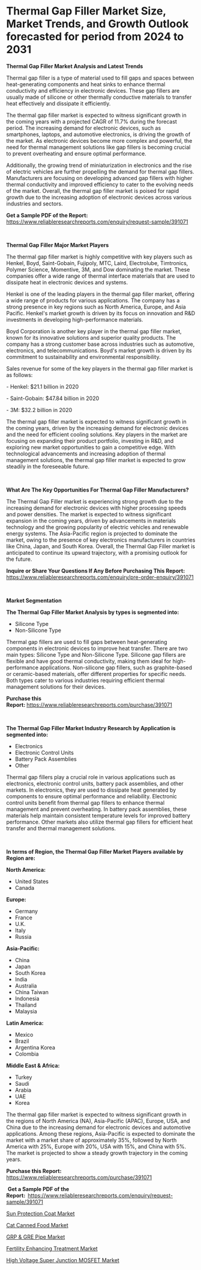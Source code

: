 <p><h1>Thermal Gap Filler Market Size, Market Trends, and Growth Outlook forecasted for period from 2024 to 2031</h1></p><p><strong>Thermal Gap Filler Market Analysis and Latest Trends</strong></p>
<p><p>Thermal gap filler is a type of material used to fill gaps and spaces between heat-generating components and heat sinks to enhance thermal conductivity and efficiency in electronic devices. These gap fillers are usually made of silicone or other thermally conductive materials to transfer heat effectively and dissipate it efficiently.</p><p>The thermal gap filler market is expected to witness significant growth in the coming years with a projected CAGR of 11.7% during the forecast period. The increasing demand for electronic devices, such as smartphones, laptops, and automotive electronics, is driving the growth of the market. As electronic devices become more complex and powerful, the need for thermal management solutions like gap fillers is becoming crucial to prevent overheating and ensure optimal performance.</p><p>Additionally, the growing trend of miniaturization in electronics and the rise of electric vehicles are further propelling the demand for thermal gap fillers. Manufacturers are focusing on developing advanced gap fillers with higher thermal conductivity and improved efficiency to cater to the evolving needs of the market. Overall, the thermal gap filler market is poised for rapid growth due to the increasing adoption of electronic devices across various industries and sectors.</p></p>
<p><strong>Get a Sample PDF of the Report:&nbsp;</strong> <a href="https://www.reliableresearchreports.com/enquiry/request-sample/391071">https://www.reliableresearchreports.com/enquiry/request-sample/391071</a></p>
<p>&nbsp;</p>
<p><strong>Thermal Gap Filler Major Market Players</strong></p>
<p><p>The thermal gap filler market is highly competitive with key players such as Henkel, Boyd, Saint-Gobain, Fujipoly, MTC, Laird, Electrolube, Timtronics, Polymer Science, Momentive, 3M, and Dow dominating the market. These companies offer a wide range of thermal interface materials that are used to dissipate heat in electronic devices and systems. </p><p>Henkel is one of the leading players in the thermal gap filler market, offering a wide range of products for various applications. The company has a strong presence in key regions such as North America, Europe, and Asia Pacific. Henkel's market growth is driven by its focus on innovation and R&D investments in developing high-performance materials.</p><p>Boyd Corporation is another key player in the thermal gap filler market, known for its innovative solutions and superior quality products. The company has a strong customer base across industries such as automotive, electronics, and telecommunications. Boyd's market growth is driven by its commitment to sustainability and environmental responsibility.</p><p>Sales revenue for some of the key players in the thermal gap filler market is as follows:</p><p>- Henkel: $21.1 billion in 2020</p><p>- Saint-Gobain: $47.84 billion in 2020</p><p>- 3M: $32.2 billion in 2020</p><p>The thermal gap filler market is expected to witness significant growth in the coming years, driven by the increasing demand for electronic devices and the need for efficient cooling solutions. Key players in the market are focusing on expanding their product portfolio, investing in R&D, and exploring new market opportunities to gain a competitive edge. With technological advancements and increasing adoption of thermal management solutions, the thermal gap filler market is expected to grow steadily in the foreseeable future.</p></p>
<p>&nbsp;</p>
<p><strong>What Are The Key Opportunities For Thermal Gap Filler Manufacturers?</strong></p>
<p><p>The Thermal Gap Filler market is experiencing strong growth due to the increasing demand for electronic devices with higher processing speeds and power densities. The market is expected to witness significant expansion in the coming years, driven by advancements in materials technology and the growing popularity of electric vehicles and renewable energy systems. The Asia-Pacific region is projected to dominate the market, owing to the presence of key electronics manufacturers in countries like China, Japan, and South Korea. Overall, the Thermal Gap Filler market is anticipated to continue its upward trajectory, with a promising outlook for the future.</p></p>
<p><strong>Inquire or Share Your Questions If Any Before Purchasing This Report:</strong> <a href="https://www.reliableresearchreports.com/enquiry/pre-order-enquiry/391071">https://www.reliableresearchreports.com/enquiry/pre-order-enquiry/391071</a></p>
<p>&nbsp;</p>
<p><strong>Market Segmentation</strong></p>
<p><strong>The Thermal Gap Filler Market Analysis by types is segmented into:</strong></p>
<p><ul><li>Silicone Type</li><li>Non-Silicone Type</li></ul></p>
<p><p>Thermal gap fillers are used to fill gaps between heat-generating components in electronic devices to improve heat transfer. There are two main types: Silicone Type and Non-Silicone Type. Silicone gap fillers are flexible and have good thermal conductivity, making them ideal for high-performance applications. Non-silicone gap fillers, such as graphite-based or ceramic-based materials, offer different properties for specific needs. Both types cater to various industries requiring efficient thermal management solutions for their devices.</p></p>
<p><strong>Purchase this Report:&nbsp;</strong><a href="https://www.reliableresearchreports.com/purchase/391071">https://www.reliableresearchreports.com/purchase/391071</a></p>
<p>&nbsp;</p>
<p><strong>The Thermal Gap Filler Market Industry Research by Application is segmented into:</strong></p>
<p><ul><li>Electronics</li><li>Electronic Control Units</li><li>Battery Pack Assemblies</li><li>Other</li></ul></p>
<p><p>Thermal gap fillers play a crucial role in various applications such as electronics, electronic control units, battery pack assemblies, and other markets. In electronics, they are used to dissipate heat generated by components to ensure optimal performance and reliability. Electronic control units benefit from thermal gap fillers to enhance thermal management and prevent overheating. In battery pack assemblies, these materials help maintain consistent temperature levels for improved battery performance. Other markets also utilize thermal gap fillers for efficient heat transfer and thermal management solutions.</p></p>
<p>&nbsp;</p>
<p><strong>In terms of Region, the Thermal Gap Filler Market Players available by Region are:</strong></p>
<p>
    <p> <strong> North America: </strong>
        <ul>
            <li>United States</li>
            <li>Canada</li>
        </ul>
        </p> 
    <p> <strong> Europe: </strong>
        <ul>
            <li>Germany</li>
            <li>France</li>
            <li>U.K.</li>
            <li>Italy</li>
            <li>Russia</li>
        </ul>
        </p> 
    <p> <strong> Asia-Pacific: </strong>
        <ul>
            <li>China</li>
            <li>Japan</li>
            <li>South Korea</li>
            <li>India</li>
            <li>Australia</li>
            <li>China Taiwan</li>
            <li>Indonesia</li>
            <li>Thailand</li>
            <li>Malaysia</li>
        </ul>
        </p> 
    <p> <strong> Latin America: </strong>
        <ul>
            <li>Mexico</li>
            <li>Brazil</li>
            <li>Argentina Korea</li>
            <li>Colombia</li>
        </ul>
        </p> 
    <p> <strong> Middle East & Africa: </strong>
        <ul>
            <li>Turkey</li>
            <li>Saudi</li>
            <li>Arabia</li>
            <li>UAE</li>
            <li>Korea</li>
        </ul>
    </p>
    </p>
<p><p>The thermal gap filler market is expected to witness significant growth in the regions of North America (NA), Asia-Pacific (APAC), Europe, USA, and China due to the increasing demand for electronic devices and automotive applications. Among these regions, Asia-Pacific is expected to dominate the market with a market share of approximately 35%, followed by North America with 25%, Europe with 20%, USA with 15%, and China with 5%. The market is projected to show a steady growth trajectory in the coming years.</p></p>
<p><strong>Purchase this Report: </strong><a href="https://www.reliableresearchreports.com/purchase/391071">https://www.reliableresearchreports.com/purchase/391071</a></p>
<p>&nbsp;<strong>Get a Sample PDF of the Report:&nbsp;&nbsp;</strong><a href="https://www.reliableresearchreports.com/enquiry/request-sample/391071">https://www.reliableresearchreports.com/enquiry/request-sample/391071</a></p>
<p><strong></strong></p>
<p><p><a href="https://view.publitas.com/reportprime-1/sun-protection-coat-market-research-report-the-key-to-successful-business-strategy-forecasted-for-period-from-2024-2031/">Sun Protection Coat Market</a></p><p><a href="https://view.publitas.com/reportprime-1/cat-canned-food-market-size-evaluating-its-market-trends-growth-and-projections-2024-2031/">Cat Canned Food Market</a></p><p><a href="https://gratis-rainforest-2ca.notion.site/GRP-GRE-Pipe-Market-Size-Growth-and-Forecast-from-2024-2031-dbfb1de812bc440599090f37534c231c">GRP & GRE Pipe Market</a></p><p><a href="https://crocus-run-b5a.notion.site/Fertility-Enhancing-Treatment-Market-A-Comprehensive-Report-of-its-Market-Share-Growth-Trends-202-d833d7c148834461a79e8845c54cec80">Fertility Enhancing Treatment Market</a></p><p><a href="https://metal-farmhouse-e95.notion.site/High-Voltage-Super-Junction-MOSFET-Market-Size-Reflecting-a-Forecast-Till-2031-Market-By-Type-By-A-862a1d2865ed432694ad8ac0a92fd895">High Voltage Super Junction MOSFET Market</a></p></p>